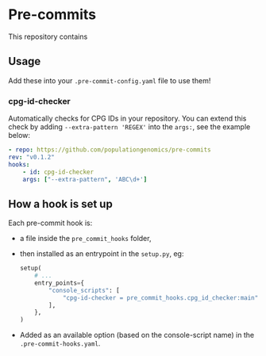 # Pre-commits

This repository contains 

## Usage

Add these into your `.pre-commit-config.yaml` file to use them!

### cpg-id-checker

Automatically checks for CPG IDs in your repository. You can extend this check by adding `--extra-pattern 'REGEX'` into the `args:`, see the example below:

```yaml
- repo: https://github.com/populationgenomics/pre-commits
rev: "v0.1.2"
hooks:
    - id: cpg-id-checker
    args: ["--extra-pattern", 'ABC\d+']
```

## How a hook is set up

Each pre-commit hook is:

- a file inside the `pre_commit_hooks` folder,
- then installed as an entrypoint in the `setup.py`, eg:

    ```python
    setup(
        # ...
        entry_points={
            "console_scripts": [
                "cpg-id-checker = pre_commit_hooks.cpg_id_checker:main"
            ],
        },
    )
    ```
- Added as an available option (based on the console-script name) in the `.pre-commit-hooks.yaml`.
